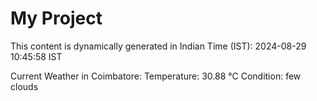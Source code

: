 # My Project

This content is dynamically generated in Indian Time (IST): 2024-08-29 10:45:58 IST


Current Weather in Coimbatore:
Temperature: 30.88 °C
Condition: few clouds
